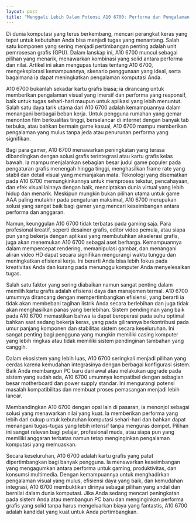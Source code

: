 ```yaml
---
layout: post
title: "Menggali Lebih Dalam Potensi A10 6700: Performa dan Pengalaman Pengguna"
---
```


Di dunia komputasi yang terus berkembang, mencari perangkat keras yang tepat untuk kebutuhan Anda bisa menjadi tugas yang menantang. Salah satu komponen yang sering menjadi pertimbangan penting adalah unit pemrosesan grafis (GPU). Dalam lanskap ini, A10 6700 muncul sebagai pilihan yang menarik, menawarkan kombinasi yang solid antara performa dan nilai. Artikel ini akan mengupas tuntas tentang A10 6700, mengeksplorasi kemampuannya, skenario penggunaan yang ideal, serta bagaimana ia dapat meningkatkan pengalaman komputasi Anda.

A10 6700 bukanlah sekadar kartu grafis biasa; ia dirancang untuk memberikan pengalaman visual yang imersif dan performa yang responsif, baik untuk tugas sehari-hari maupun untuk aplikasi yang lebih menuntut. Salah satu daya tarik utama dari A10 6700 adalah kemampuannya dalam menangani berbagai beban kerja. Untuk pengguna rumahan yang gemar menonton film berkualitas tinggi, berselancar di internet dengan banyak tab terbuka, atau bahkan bermain game kasual, A10 6700 mampu memberikan pengalaman yang mulus tanpa jeda atau penurunan performa yang signifikan.

Bagi para gamer, A10 6700 menawarkan peningkatan yang terasa dibandingkan dengan solusi grafis terintegrasi atau kartu grafis kelas bawah. Ia mampu menjalankan sebagian besar judul game populer pada pengaturan grafis menengah hingga tinggi, menghasilkan frame rate yang stabil dan detail visual yang memanjakan mata. Teknologi yang disematkan pada A10 6700 memungkinkannya untuk memproses tekstur, pencahayaan, dan efek visual lainnya dengan baik, menciptakan dunia virtual yang lebih hidup dan menarik. Meskipun mungkin bukan pilihan utama untuk game AAA paling mutakhir pada pengaturan maksimal, A10 6700 merupakan solusi yang sangat baik bagi gamer yang mencari keseimbangan antara performa dan anggaran.

Namun, keunggulan A10 6700 tidak terbatas pada gaming saja. Para profesional kreatif, seperti desainer grafis, editor video pemula, atau siapa pun yang bekerja dengan aplikasi yang membutuhkan akselerasi grafis, juga akan menemukan A10 6700 sebagai aset berharga. Kemampuannya dalam mempercepat rendering, memanipulasi gambar, dan menangani aliran video HD dapat secara signifikan mengurangi waktu tunggu dan meningkatkan efisiensi kerja. Ini berarti Anda bisa lebih fokus pada kreativitas Anda dan kurang pada menunggu komputer Anda menyelesaikan tugas.

Salah satu faktor yang sering diabaikan namun sangat penting dalam memilih kartu grafis adalah efisiensi daya dan manajemen termal. A10 6700 umumnya dirancang dengan mempertimbangkan efisiensi, yang berarti ia tidak akan membebani tagihan listrik Anda secara berlebihan dan juga tidak akan menghasilkan panas yang berlebihan. Sistem pendinginan yang baik pada A10 6700 memastikan bahwa ia dapat beroperasi pada suhu optimal bahkan saat sedang bekerja keras, yang pada gilirannya berkontribusi pada umur panjang komponen dan stabilitas sistem secara keseluruhan. Ini sangat penting bagi pengguna yang mungkin memiliki casing komputer yang lebih ringkas atau tidak memiliki sistem pendinginan tambahan yang canggih.

Dalam ekosistem yang lebih luas, A10 6700 seringkali menjadi pilihan yang cerdas karena kemudahan integrasinya dengan berbagai konfigurasi sistem. Baik Anda membangun PC baru dari awal atau melakukan upgrade pada sistem yang sudah ada, A10 6700 umumnya kompatibel dengan sebagian besar motherboard dan power supply standar. Ini mengurangi potensi masalah kompatibilitas dan membuat proses pemasangan menjadi lebih lancar.

Membandingkan A10 6700 dengan opsi lain di pasaran, ia menonjol sebagai solusi yang menawarkan nilai yang kuat. Ia memberikan performa yang lebih dari cukup untuk kebutuhan komputasi sehari-hari dan bahkan dapat menangani tugas-tugas yang lebih intensif tanpa menguras dompet. Pilihan ini sangat relevan bagi pelajar, profesional muda, atau siapa pun yang memiliki anggaran terbatas namun tetap menginginkan pengalaman komputasi yang memuaskan.

Secara keseluruhan, A10 6700 adalah kartu grafis yang patut dipertimbangkan bagi banyak pengguna. Ia menawarkan keseimbangan yang mengagumkan antara performa untuk gaming, produktivitas, dan konsumsi multimedia. Dengan kemampuannya untuk menghadirkan pengalaman visual yang mulus, efisiensi daya yang baik, dan kemudahan integrasi, A10 6700 membuktikan dirinya sebagai pilihan yang andal dan bernilai dalam dunia komputasi. Jika Anda sedang mencari peningkatan pada sistem Anda atau membangun PC baru dan menginginkan performa grafis yang solid tanpa harus mengeluarkan biaya yang fantastis, A10 6700 adalah kandidat yang kuat untuk Anda pertimbangkan.
